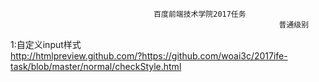                                     百度前端技术学院2017任务
                                                                普通级别
1:自定义input样式<br>
http://htmlpreview.github.com/?https://github.com/woai3c/2017ife-task/blob/master/normal/checkStyle.html
